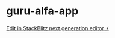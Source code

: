 # guru-alfa-app

[Edit in StackBlitz next generation editor ⚡️](https://stackblitz.com/~/github.com/ivan-meer/guru-alfa-app)